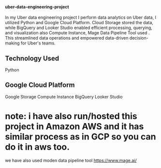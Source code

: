 #### uber-data-engineering-project

In my Uber data engineering project  I perform data analytics on Uber data, I utilized Python and Google Cloud Platform. Cloud Storage stored the data, while BigQuery and Looker Studio enabled efficient processing, querying, and visualization also  Compute Instance, Mage Data Pipeline Tool used . This streamlined data operations and empowered data-driven decision-making for Uber's teams.

## Technology Used
Python

## Google Cloud Platform

Google Storage
Compute Instance
BigQuery
Looker Studio

# note: i have also run/hosted this project in Amazon AWS and it has similar process as in GCP  so you can do it in aws too.


we have also used moden data pipeline tool https://www.mage.ai/

